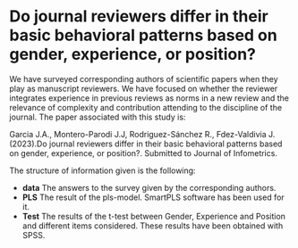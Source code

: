 # Do journal reviewers differ in their basic behavioral patterns based on gender, experience, or position?
We have surveyed corresponding authors of scientific papers when they play as manuscript reviewers. We have focused on whether the reviewer integrates experience in previous reviews as norms in a new review and the relevance of complexity and contribution attending to the discipline of the journal. 
The paper associated with this  study is:

Garcia J.A., Montero-Parodi J.J, Rodriguez-Sánchez R., Fdez-Valdivia J. (2023).Do journal reviewers differ in their  basic behavioral patterns based on gender, experience, or position?. Submitted to Journal of Infometrics.

The structure of information given is the following:
* **data** The answers to the survey given by the corresponding authors.
* **PLS** The result of the pls-model. SmartPLS software has been used for it.
* **Test** The results of the t-test between Gender, Experience and Position and different items considered. These results have been obtained with SPSS.
